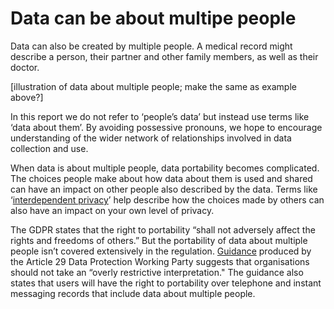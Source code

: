 # Data can be about multipe people

Data can also be created by multiple people. A medical record might describe a person, their partner and other family members, as well as their doctor.

[illustration of data about multiple people; make the same as example above?]

In this report we do not refer to ‘people’s data’ but instead use terms like ‘data about them’. By avoiding possessive pronouns, we hope to encourage understanding of the wider network of relationships involved in data collection and use. 

When data is about multiple people, data portability becomes complicated. The choices people make about how data about them is used and shared can have an impact on other people also described by the data. Terms like ‘[interdependent privacy](https://fc13.ifca.ai/proc/10-1.pdf)’ help describe how the choices made by others can also have an impact on your own level of privacy.

The GDPR states that the right to portability “shall not adversely affect the rights and freedoms of others.” But the portability of data about multiple people isn’t covered extensively in the regulation. [Guidance](https://ec.europa.eu/newsroom/document.cfm?doc_id=44099) produced by the Article 29 Data Protection Working Party suggests that organisations should not take an “overly restrictive interpretation." The guidance also states that users will have the right to portability over telephone and instant messaging records that include data about multiple people.